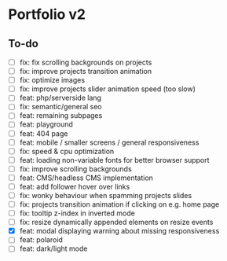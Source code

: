 # Portfolio v2

## To-do
- [ ] fix: fix scrolling backgrounds on projects
- [ ] fix: improve projects transition animation
- [ ] fix: optimize images
- [ ] fix: improve projects slider animation speed (too slow)
- [ ] feat: php/serverside lang
- [ ] fix: semantic/general seo
- [ ] feat: remaining subpages
- [ ] feat: playground
- [ ] feat: 404 page
- [ ] feat: mobile / smaller screens / general responsiveness
- [ ] fix: speed & cpu optimization
- [ ] feat: loading non-variable fonts for better browser support
- [ ] fix: improve scrolling backgrounds
- [ ] feat: CMS/headless CMS implementation
- [ ] feat: add follower hover over links
- [ ] fix: wonky behaviour when spamming projects slides
- [ ] fix: projects transition animation if clicking on e.g. home page
- [ ] fix: tooltip z-index in inverted mode
- [ ] fix: resize dynamically appended elements on resize events
- [x] feat: modal displaying warning about missing responsiveness
- [ ] feat: polaroid
- [ ] feat: dark/light mode
